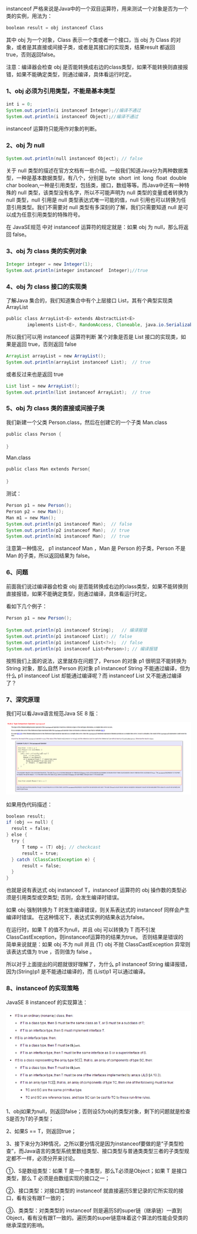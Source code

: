 instanceof 严格来说是Java中的一个双目运算符，用来测试一个对象是否为一个类的实例，用法为：
```java
boolean result = obj instanceof Class
```
其中 obj 为一个对象，Class 表示一个类或者一个接口，当 obj 为 Class 的对象，或者是其直接或间接子类，或者是其接口的实现类，结果result 都返回 true，否则返回false。

注意：编译器会检查 obj 是否能转换成右边的class类型，如果不能转换则直接报错，如果不能确定类型，则通过编译，具体看运行时定。
### 1、obj 必须为引用类型，不能是基本类型
```java
int i = 0;
System.out.println(i instanceof Integer);//编译不通过
System.out.println(i instanceof Object);//编译不通过
```
instanceof 运算符只能用作对象的判断。
### 2、obj 为 null
```java
System.out.println(null instanceof Object); // false
```
关于 null 类型的描述在官方文档有一些介绍。一般我们知道Java分为两种数据类型，一种是基本数据类型，有八个，分别是 byte  short  int  long  float  double  char boolean,一种是引用类型，包括类，接口，数组等等。而Java中还有一种特殊的 null 类型，该类型没有名字，所以不可能声明为 null 类型的变量或者转换为 null 类型，null 引用是 null 类型表达式唯一可能的值，null 引用也可以转换为任意引用类型。我们不需要对 null 类型有多深刻的了解，我们只需要知道 null 是可以成为任意引用类型的特殊符号。

在 JavaSE规范 中对 instanceof 运算符的规定就是：如果 obj 为 null，那么将返回 false。
### 3、obj 为 class 类的实例对象
```java
Integer integer = new Integer(1);
System.out.println(integer instanceof  Integer);//true
```
### 4、obj 为 class 接口的实现类
了解Java 集合的，我们知道集合中有个上层接口 List，其有个典型实现类 ArrayList
```java
public class ArrayList<E> extends AbstractList<E>
        implements List<E>, RandomAccess, Cloneable, java.io.Serializable
```
所以我们可以用 instanceof 运算符判断 某个对象是否是 List 接口的实现类，如果是返回 true，否则返回 false

```java
ArrayList arrayList = new ArrayList();
System.out.println(arrayList instanceof List);  // true
```
或者反过来也是返回 true
```java
List list = new ArrayList();
System.out.println(list instanceof ArrayList);  // true
```
### 5、obj 为 class 类的直接或间接子类
我们新建一个父类 Person.class，然后在创建它的一个子类 Man.class
```java
public class Person {
 
}
```
Man.class
```java
public class Man extends Person{
     
}
```
测试：
```java
Person p1 = new Person();
Person p2 = new Man();
Man m1 = new Man();
System.out.println(p1 instanceof Man);  // false
System.out.println(p2 instanceof Man);  // true
System.out.println(m1 instanceof Man);  // true
```
注意第一种情况， p1 instanceof Man ，Man 是 Person 的子类，Person 不是 Man 的子类，所以返回结果为 false。

### 6、问题
前面我们说过编译器会检查 obj 是否能转换成右边的class类型，如果不能转换则直接报错，如果不能确定类型，则通过编译，具体看运行时定。

看如下几个例子：
```java
Person p1 = new Person();
 
System.out.println(p1 instanceof String);   // 编译报错
System.out.println(p1 instanceof List); // false
System.out.println(p1 instanceof List<?>);  // false
System.out.println(p1 instanceof List<Person>); // 编译报错
```
按照我们上面的说法，这里就存在问题了，Person 的对象 p1 很明显不能转换为 String 对象，那么自然 Person 的对象 p1 instanceof String 不能通过编译，但为什么 p1 instanceof List 却能通过编译呢？而 instanceof List<Person> 又不能通过编译了？
### 7、深究原理
我们可以看Java语言规范Java SE 8 版：

![](1.1.9/1.png)

如果用伪代码描述：
```java
boolean result;
if (obj == null) {
  result = false;
} else {
  try {
      T temp = (T) obj; // checkcast
      result = true;
  } catch (ClassCastException e) {
      result = false;
  }
}
```
也就是说有表达式 obj instanceof T，instanceof 运算符的 obj 操作数的类型必须是引用类型或空类型; 否则，会发生编译时错误。 

如果 obj 强制转换为 T 时发生编译错误，则关系表达式的 instanceof 同样会产生编译时错误。 在这种情况下，表达式实例的结果永远为false。

在运行时，如果 T 的值不为null，并且 obj 可以转换为 T 而不引发ClassCastException，则instanceof运算符的结果为true。 否则结果是错误的　　简单来说就是：如果 obj 不为 null 并且 (T) obj 不抛 ClassCastException 异常则该表达式值为 true ，否则值为 false 。

所以对于上面提出的问题就很好理解了，为什么 p1 instanceof String 编译报错，因为(String)p1 是不能通过编译的，而 (List)p1 可以通过编译。
### 8、instanceof 的实现策略
JavaSE 8 instanceof 的实现算法：

![](1.1.9/2.png)

1、obj如果为null，则返回false；否则设S为obj的类型对象，剩下的问题就是检查S是否为T的子类型；

2、如果S == T，则返回true；

3、接下来分为3种情况，之所以要分情况是因为instanceof要做的是“子类型检查”，而Java语言的类型系统里数组类型、接口类型与普通类类型三者的子类型规定都不一样，必须分开来讨论。

①、S是数组类型：如果 T 是一个类类型，那么T必须是Object；如果 T 是接口类型，那么 T 必须是由数组实现的接口之一；

②、接口类型：对接口类型的 instanceof 就直接遍历S里记录的它所实现的接口，看有没有跟T一致的；

③、类类型：对类类型的 instanceof 则是遍历S的super链（继承链）一直到Object，看有没有跟T一致的。遍历类的super链意味着这个算法的性能会受类的继承深度的影响。
